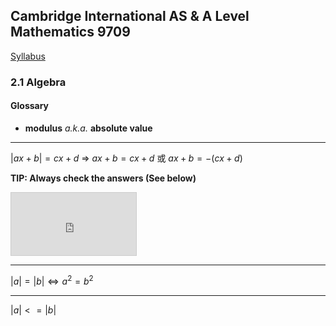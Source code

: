 Cambridge International AS & A Level
Mathematics 9709
-
[Syllabus](https://www.cambridgeinternational.org/Images/415060-2020-2022-syllabus.pdf)

### 2.1 Algebra
#### Glossary
- **modulus** *a.k.a.* **absolute value**

----
$|ax+b|=cx+d$
=> $ax+b=cx+d$ 或 $ax+b=-(cx+d)$

**TIP: Always check the answers (See below)**
<iframe src="https://www.desmos.com/calculator/7nygjaejx0?embed" width="200px" height="100px" style="border: 1px solid #ccc" frameborder=0></iframe>

---
$|a|=|b| ⇔ a^2 = b^2$

---
$|a|<=|b|$

<!--stackedit_data:
eyJoaXN0b3J5IjpbMTA2MTYzNTkxNiwxMzY5NDczMjk2LDE1OT
E2Mzg5MDVdfQ==
-->